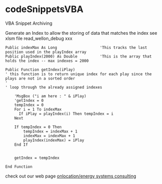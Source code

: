 codeSnippetsVBA
===============

VBA Snippet Archiving

Generate an Index to allow the storing of data that matches the index
see xlsm file read_wellon_debug xxx

```VBA
Public indexMax As Long                   'This tracks the last position used in the playIndex array
Public playIndex(2000) As Double          'This is the array that holds the index -- max indexes = 2000

Public Function getIndex(iPlay)
' this function is to return unique index for each play since the plays are not in a sorted order
'
' loop through the already assigned indexes

    'MsgBox ("i am here : " & iPlay)
    'getIndex = 0
    tempIndex = 0
    For i = 1 To indexMax
      If iPlay = playIndex(i) Then tempIndex = i
    Next
    
    If tempIndex = 0 Then
        tempIndex = indexMax + 1
        indexMax = indexMax + 1
        playIndex(indexMax) = iPlay
    End If
    
    
    getIndex = tempIndex

End Function
```


check out our web page [onlocation/energy systems consulting](http://www.onlocationinc.com/about.html)
